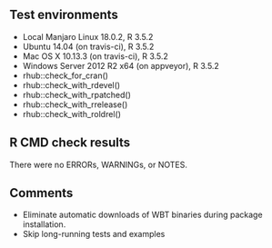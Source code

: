 ## Test environments

* Local Manjaro Linux 18.0.2, R 3.5.2
* Ubuntu 14.04 (on travis-ci), R 3.5.2
* Mac OS X 10.13.3 (on travis-ci), R 3.5.2
* Windows Server 2012 R2 x64 (on appveyor), R 3.5.2
* rhub::check_for_cran()
* rhub::check_with_rdevel()
* rhub::check_with_rpatched()
* rhub::check_with_rrelease()
* rhub::check_with_roldrel()

## R CMD check results

There were no ERRORs, WARNINGs, or NOTES. 

## Comments

* Eliminate automatic downloads of WBT binaries during package installation.
* Skip long-running tests and examples
